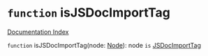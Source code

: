 # `function` isJSDocImportTag

[Documentation Index](../README.md)

`function` isJSDocImportTag(node: [Node](../private.interface.Node/README.md)): node `is` [JSDocImportTag](../private.interface.JSDocImportTag/README.md)
